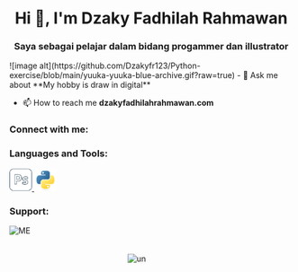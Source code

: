 <h1 align="center">Hi 👋, I'm Dzaky Fadhilah Rahmawan</h1>
<h3 align="center">Saya sebagai pelajar dalam bidang progammer dan illustrator</h3>
![image alt](https://github.com/Dzakyfr123/Python-exercise/blob/main/yuuka-yuuka-blue-archive.gif?raw=true)
- 💬 Ask me about **My hobby is draw in digital**

- 📫 How to reach me **dzakyfadhilahrahmawan.com**

<h3 align="left">Connect with me:</h3>
<p align="left">
</p>

<h3 align="left">Languages and Tools:</h3>
<p align="left"> <a href="https://www.photoshop.com/en" target="_blank" rel="noreferrer"> <img src="https://raw.githubusercontent.com/devicons/devicon/master/icons/photoshop/photoshop-line.svg" alt="photoshop" width="40" height="40"/> </a> <a href="https://www.python.org" target="_blank" rel="noreferrer"> <img src="https://raw.githubusercontent.com/devicons/devicon/master/icons/python/python-original.svg" alt="python" width="40" height="40"/> </a> </p>


<h3 align="left">Support:</h3>
<p><a href="https://ko-fi.com/ME"> <img align="left" src="https://cdn.ko-fi.com/cdn/kofi3.png?v=3" height="50" width="210" alt="ME" /></a></p><br><br>


<p><img align="center" src="https://github-readme-streak-stats.herokuapp.com/?user=un&" alt="un" /></p>

